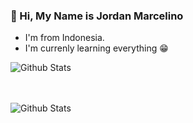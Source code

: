 ### 👋 Hi, My Name is Jordan Marcelino

-   I'm from Indonesia.
-   I'm currenly learning everything 😁

<img align="left" alt="Github Stats" src="https://github-readme-stats.vercel.app/api?username=JordanMarcelino&show_icons=true&theme=dracula"/>

<br /><br /><br />

<img align="left" alt="Github Stats" src="https://github-readme-stats.vercel.app/api/top-langs/?username=JordanMarcelino&layout=compact&langs_count=8"/>

<!---
JordanMarcelino/JordanMarcelino is a ✨ special ✨ repository because its `README.md` (this file) appears on your GitHub profile.
You can click the Preview link to take a look at your changes.
--->
